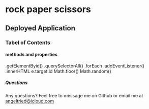 # rock paper scissors
 
 ## Deployed Application

 ### Tabel of Contents

 #### methods and properties
.getElementByid()
.querySelectorAll()
.forEach
.addEventListener()
.innerHTML
e.target.id
Math.floor()
Math.random()
 ##### Questions
Any questions? Feel free to message me on Github or email me at angeltried@icloud.com 
